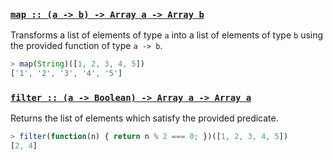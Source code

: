 ### <a name="map" href="https://github.com/plaid/transcribe/blob/v1.1.1/examples/fp.js#L3">`map :: (a -⁠> b) -⁠> Array a -⁠> Array b`</a>

Transforms a list of elements of type `a` into a list of elements
of type `b` using the provided function of type `a -> b`.

```javascript
> map(String)([1, 2, 3, 4, 5])
['1', '2', '3', '4', '5']
```

### <a name="filter" href="https://github.com/plaid/transcribe/blob/v1.1.1/examples/fp.js#L23">`filter :: (a -⁠> Boolean) -⁠> Array a -⁠> Array a`</a>

Returns the list of elements which satisfy the provided predicate.

```javascript
> filter(function(n) { return n % 2 === 0; })([1, 2, 3, 4, 5])
[2, 4]
```
